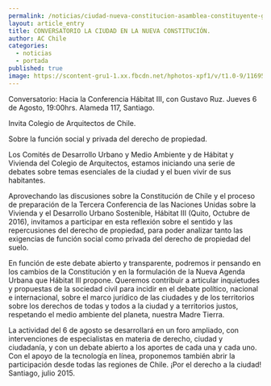```yaml
---
permalink: /noticias/ciudad-nueva-constitucion-asamblea-constituyente-gustavo-ruz.html
layout: article_entry
title: CONVERSATORIO LA CIUDAD EN LA NUEVA CONSTITUCIÓN.
author: AC Chile
categories: 
  - noticias
  - portada
published: true
image: https://scontent-gru1-1.xx.fbcdn.net/hphotos-xpf1/v/t1.0-9/11695820_10153410859441397_911079006247551080_n.jpg?oh=308fcfe003ca46ccb1e66be20b364516&oe=564586A8
---
```

Conversatorio: Hacia la Conferencia Hábitat III, con Gustavo Ruz. Jueves 6 de Agosto, 19:00hrs. Alameda 117, Santiago.

Invita Colegio de Arquitectos de Chile.

Sobre la función social y privada del derecho de propiedad.

Los Comités de Desarrollo Urbano y Medio Ambiente y de Hábitat y Vivienda del Colegio de Arquitectos, estamos iniciando una serie de debates sobre temas
esenciales de la ciudad y el buen vivir de sus habitantes.

Aprovechando las discusiones sobre la Constitución de Chile y el proceso de preparación de la Tercera Conferencia de las Naciones Unidas sobre la Vivienda y el
Desarrollo Urbano Sostenible, Hábitat III (Quito, Octubre de 2016), invitamos a participar en esta reflexión sobre el sentido y las repercusiones del derecho de
propiedad, para poder analizar tanto las exigencias de función social como privada del derecho de propiedad del suelo.

En función de este debate abierto y transparente, podremos ir pensando en los cambios de la Constitución y en la formulación de la Nueva Agenda Urbana que
Hábitat III propone. Queremos contribuir a articular inquietudes y propuestas de la sociedad civil para incidir en el debate político, nacional e internacional, sobre el
marco jurídico de las ciudades y de los territorios sobre los derechos de todas y todos a la ciudad y a territorios justos, respetando el medio ambiente del planeta, nuestra
Madre Tierra.

La actividad del 6 de agosto se desarrollará en un foro ampliado, con intervenciones de especialistas en materia de derecho, ciudad y ciudadanía, y con un debate abierto
a los aportes de cada una y cada uno. Con el apoyo de la tecnología en línea, proponemos también abrir la participación desde todas las regiones de Chile.
¡Por el derecho a la ciudad! Santiago, julio 2015.
